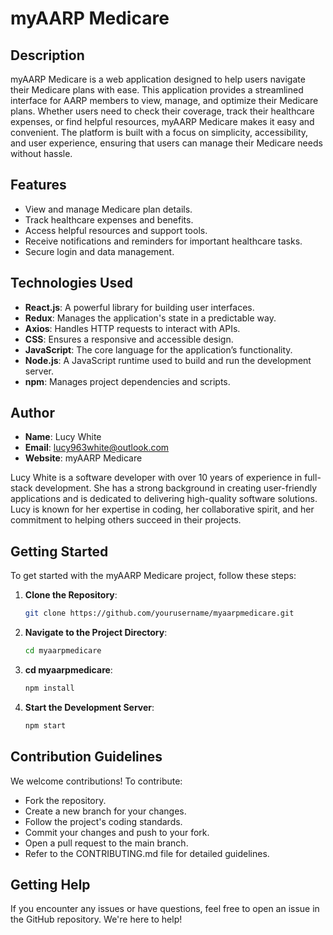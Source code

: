 # myAARP Medicare

## Description

myAARP Medicare is a web application designed to help users navigate their Medicare plans with ease. This application provides a streamlined interface for AARP members to view, manage, and optimize their Medicare plans. Whether users need to check their coverage, track their healthcare expenses, or find helpful resources, myAARP Medicare makes it easy and convenient. The platform is built with a focus on simplicity, accessibility, and user experience, ensuring that users can manage their Medicare needs without hassle.

## Features

- View and manage Medicare plan details.
- Track healthcare expenses and benefits.
- Access helpful resources and support tools.
- Receive notifications and reminders for important healthcare tasks.
- Secure login and data management.

## Technologies Used

- **React.js**: A powerful library for building user interfaces.
- **Redux**: Manages the application's state in a predictable way.
- **Axios**: Handles HTTP requests to interact with APIs.
- **CSS**: Ensures a responsive and accessible design.
- **JavaScript**: The core language for the application’s functionality.
- **Node.js**: A JavaScript runtime used to build and run the development server.
- **npm**: Manages project dependencies and scripts.

## Author

- **Name**: Lucy White
- **Email**: lucy963white@outlook.com
- **Website**: myAARP Medicare

Lucy White is a software developer with over 10 years of experience in full-stack development. She has a strong background in creating user-friendly applications and is dedicated to delivering high-quality software solutions. Lucy is known for her expertise in coding, her collaborative spirit, and her commitment to helping others succeed in their projects.

## Getting Started

To get started with the myAARP Medicare project, follow these steps:

1. **Clone the Repository**:
   ```bash
   git clone https://github.com/yourusername/myaarpmedicare.git
2. **Navigate to the Project Directory**:
   ```bash
   cd myaarpmedicare
3. **cd myaarpmedicare**:
   ```bash
   npm install
4. **Start the Development Server**:
   ```bash
   npm start
## Contribution Guidelines
We welcome contributions! To contribute:

- Fork the repository.
- Create a new branch for your changes.
- Follow the project's coding standards.
- Commit your changes and push to your fork.
- Open a pull request to the main branch.
- Refer to the CONTRIBUTING.md file for detailed guidelines.

## Getting Help
If you encounter any issues or have questions, feel free to open an issue in the GitHub repository. We're here to help!
